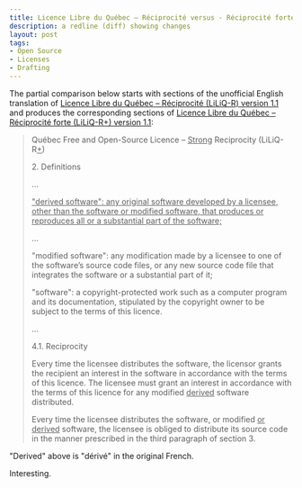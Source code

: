 ```yaml
---
title: Licence Libre du Québec – Réciprocité versus - Réciprocité forte
description: a redline (diff) showing changes
layout: post
tags:
- Open Source
- Licenses
- Drafting
---
```


The partial comparison below starts with sections of the unofficial English translation of [Licence Libre du Québec – Réciprocité (LiLiQ-R) version 1.1](https://opensource.org/licenses/LiLiQ-R-1.1) and produces the corresponding sections of [Licence Libre du Québec – Réciprocité forte (LiLiQ-R+) version 1.1](https://opensource.org/licenses/LiLiQ-Rplus-1.1):

<!--jump-->

> Québec Free and Open-Source Licence – <ins>Strong</ins> Reciprocity (LiLiQ-R<ins>+</ins>)
>
> 2\. Definitions
>
> ...
>
> <ins>"derived software": any original software developed by a licensee, other than the software or modified software, that produces or reproduces all or a substantial part of the software;
> </ins>
>
> ...
>
> "modified software": any modification made by a licensee to one of the software’s source code files, or any new source code file that integrates the software or a substantial part of it;
>
> "software": a copyright-protected work such as a computer program and its documentation, stipulated by the copyright owner to be subject to the terms of this licence.
>
> ...
>
> 4.1. Reciprocity
>
> Every time the licensee distributes the software, the licensor grants the recipient an interest in the software in accordance with the terms of this licence. The licensee must grant an interest in accordance with the terms of this licence for any modified <ins>derived</ins> software distributed.
>
> Every time the licensee distributes the software<ins>,</ins> or modified <ins>or derived</ins> software, the licensee is obliged to distribute its source code in the manner prescribed in the third paragraph of section 3.

"Derived" above is "dérivé" in the original French.

Interesting.
